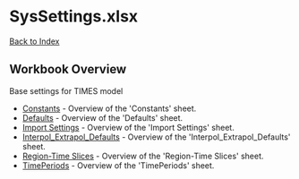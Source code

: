 # SysSettings.xlsx

[Back to Index](../README.md)

## Workbook Overview

Base settings for TIMES model

- [Constants](Constants.md) - Overview of the 'Constants' sheet.
- [Defaults](Defaults.md) - Overview of the 'Defaults' sheet.
- [Import Settings](Import%20Settings.md) - Overview of the 'Import Settings' sheet.
- [Interpol_Extrapol_Defaults](Interpol_Extrapol_Defaults.md) - Overview of the 'Interpol_Extrapol_Defaults' sheet.
- [Region-Time Slices](Region-Time%20Slices.md) - Overview of the 'Region-Time Slices' sheet.
- [TimePeriods](TimePeriods.md) - Overview of the 'TimePeriods' sheet.
